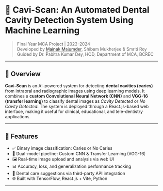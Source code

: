 # 🦷 Cavi-Scan: An Automated Dental Cavity Detection System Using Machine Learning

> Final Year MCA Project | 2023–2024  
> Developed by [Mainak Majumder](https://github.com/mainak1023), Shibam Mukherjee & Smriti Roy  
> Guided by Dr. Pabitra Kumar Dey, HOD, Department of MCA, BCREC

---

## 📌 Overview

**Cavi-Scan** is an AI-powered system for detecting **dental cavities (caries)** from intraoral and radiographic images using deep learning models. It combines a **custom Convolutional Neural Network (CNN)** and **VGG-16 (transfer learning)** to classify dental images as *Cavity Detected* or *No Cavity Detected*. The system is deployed through a React.js-based web interface, making it useful for clinical, educational, and tele-dentistry applications.

---

## 🎯 Features

- ✅ Binary image classification: Caries or No Caries
- 🧠 Dual-model pipeline: Custom CNN & Transfer Learning (VGG-16)
- 🖼️ Real-time image upload and analysis via web UI
- 📊 Accuracy, loss, and generalization performance tracking
- 📱 Dental care suggestions via third-party API integration
- 🌐 Built with TensorFlow, React.js + Vite, Python

---
